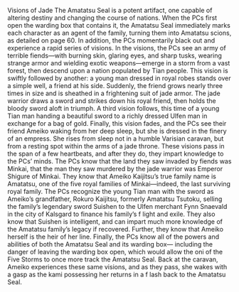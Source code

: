 Visions of Jade
The Amatatsu Seal is a potent artifact, one capable of altering
destiny and changing the course of nations. When the PCs
first open the warding box that contains it, the Amatatsu
Seal immediately marks each character as an agent of the
family, turning them into Amatatsu scions, as detailed on
page 60. In addition, the PCs momentarily black out and
experience a rapid series of visions.
In the visions, the PCs see an army of terrible fiends—with
burning skin, glaring eyes, and sharp tusks, wearing strange
armor and wielding exotic weapons—emerge in a storm
from a vast forest, then descend upon a nation populated
by Tian people. This vision is swiftly followed by another: a
young man dressed in royal robes stands over a simple well,
a friend at his side. Suddenly, the friend grows nearly three
times in size and is sheathed in a frightening suit of jade
armor. The jade warrior draws a sword and strikes down his
royal friend, then holds the bloody sword aloft in triumph. A
third vision follows, this time of a young Tian man handing
a beautiful sword to a richly dressed Ulfen man in exchange
for a bag of gold. Finally, this vision fades, and the PCs see
their friend Ameiko waking from her deep sleep, but she
is dressed in the finery of an empress. She rises from sleep
not in a humble Varisian caravan, but from a resting spot
within the arms of a jade throne.
These visions pass in the span of a few heartbeats, and
after they do, they impart knowledge to the PCs’ minds.
The PCs know that the land they saw invaded by fiends
was Minkai, that the man they saw murdered by the jade
warrior was Emperor Shigure of Minkai. They know that
Ameiko Kaijitsu’s true family name is Amatatsu, one of the
five royal families of Minkai—indeed, the last surviving
royal family. The PCs recognize the young Tian man
with the sword as Ameiko’s grandfather, Rokuro Kaijitsu,
formerly Amatatsu Tsutoku, selling the family’s legendary
sword Suishen to the Ulfen merchant Fynn Snaevald in the
city of Kalsgard to finance his family’s f light and exile.
They also know that Suishen is intelligent, and can impart
much more knowledge of the Amatatsu family’s legacy if
recovered. Further, they know that Ameiko herself is the
heir of her line. Finally, the PCs know all of the powers and
abilities of both the Amatatsu Seal and its warding box—
including the danger of leaving the warding box open,
which would allow the oni of the Five Storms to once more
track the Amatatsu Seal.
Back at the caravan, Ameiko experiences these same
visions, and as they pass, she wakes with a gasp as the kami
possessing her returns in a f lash back to the Amatatsu Seal.
